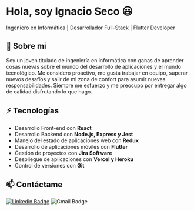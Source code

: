 # Hola, soy Ignacio Seco 😃
Ingeniero en Informática | Desarrollador Full-Stack | Flutter Developer

## 🧐 Sobre mi
Soy un joven titulado de ingeniería en informática con ganas de aprender cosas nuevas sobre el mundo del desarrollo de aplicaciones y el mundo tecnológico.
Me considero proactivo, me gusta trabajar en equipo, superar nuevos desafíos y salir de mi zona de confort para asumir nuevas responsabilidades. Siempre me esfuerzo y me preocupo por entregar algo de calidad disfrutando lo que hago.

## ⚡ Tecnologías
- Desarrollo Front-end con **React**
- Desarrollo Backend con **Node.js, Express y Jest**
- Manejo del estado de aplicaciones web con **Redux**  
- Desarrollo de aplicaciones móviles con **Flutter**  
- Gestión de proyectos con **Jira Software**  
- Despliegue de aplicaciones con **Vercel y Heroku**  
- Control de versiones con **Git**

## 📫 Contáctame
[![Linkedin Badge](https://img.shields.io/badge/-Ignacio_Seco-blue?style=flat-square&logo=Linkedin&logoColor=white&link=https://www.linkedin.com/in/ishagupta20//)](https://www.linkedin.com/in/ignacio-seco-aa3a73226/)
![Gmail Badge](https://img.shields.io/badge/-ignacioseco006@gmail.com-c14438?style=flat-square&logo=Gmail&logoColor=white&link=mailto:ignacioseco006@gmail.com)
